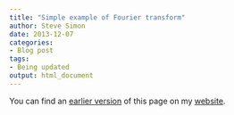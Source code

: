 ```yaml
---
title: "Simple example of Fourier transform"
author: Steve Simon
date: 2013-12-07
categories:
- Blog post
tags:
- Being updated
output: html_document
---
```


You can find an [earlier version][sim1] of this page on my [website][sim2].

[sim1]: http://www.pmean.com/13/wavelet.html
[sim2]: http://www.pmean.com
